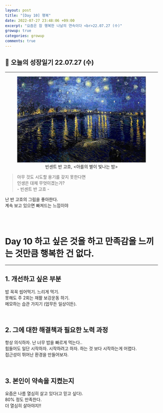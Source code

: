 ```yaml
---
layout: post
title: "[Day 10] 행복"
date: 2022-07-27 23:48:06 +09:00
excerpt: "요즘은 참 행복한 나날의 연속이다 <br>22.07.27 (수)"
growup: true
categories: growup
comments: true
---
```

## 📒 오늘의 성장일기 22.07.27 (수)
---------------------------

<figure>
    <a href="/assets/img/grow/2022-07-27/goh.jfif"><img src="/assets/img/grow/2022-07-27/goh.jfif"></a>    
    <figcaption style="text-align:center">빈센트 반 고흐, &lt;아를의 별이 빛나는 밤&gt; </figcaption>
</figure>

> 아무 것도 시도할 용기를 갖지 못한다면  
> 인생은 대체 무엇이겠는가?  
> \- 빈센트 반 고흐 - 

난 반 고흐의 그림을 좋아한다.  
계속 보고 있으면 빠져드는 느낌이야  

<br>
<br>

# Day 10 하고 싶은 것을 하고 만족감을 느끼는 것만큼 행복한 건 없다.
---
## 1. 개선하고 싶은 부분
밥 꼭꼭 씹어먹기. 느리게 먹기.  
못해도 주 2회는 재활 보강운동 하기.  
메모하는 습관 가지기 (업무든 일상이든).  


<br>

## 2. 그에 대한 해결책과 필요한 노력 과정
항상 의식하자. 난 너무 밥을 빠르게 먹는다..  
힘들어도 일단 시작하자. 시작하려고 하자. 하는 것 보다 시작하는게 어렵다.  
접근성이 뛰어난 환경을 만들어보자.  


<br>

## 3. 본인이 약속을 지켰는지
요즘은 나름 열심히 살고 있다(고 믿고 싶다).  
80% 정도 만족한다.  
더 열심히 살아야지!!  

<br>
<br>
<br>

[jekyll-docs]: https://jekyllrb.com/docs/home
[jekyll-gh]:   https://github.com/jekyll/jekyll
[jekyll-talk]: https://talk.jekyllrb.com/
